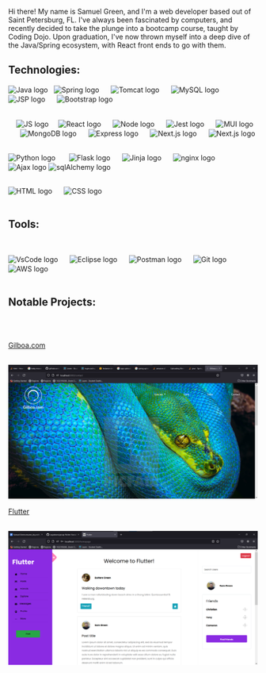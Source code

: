 Hi there! My name is Samuel Green, and I'm a web developer based out of Saint Petersburg, FL.
I've always been fascinated by computers, and recently decided to take the plunge into a bootcamp course, taught by Coding Dojo.
Upon graduation, I've now thrown myself into a deep dive of the Java/Spring ecosystem, with React front ends to go with them.


## **Technologies:**

<img src="https://cdn.jsdelivr.net/gh/devicons/devicon/icons/java/java-original-wordmark.svg" align="center"
     alt="Java logo" width="100" height="100">&nbsp;&nbsp;
     <img src="https://cdn.jsdelivr.net/gh/devicons/devicon/icons/spring/spring-original-wordmark.svg" align="center"
     alt="Spring logo" width="50" height="50">&nbsp;&nbsp;&nbsp;&nbsp;&nbsp;
      <img src="https://cdn.jsdelivr.net/gh/devicons/devicon/icons/tomcat/tomcat-original-wordmark.svg" margin="10px" align="center"
     alt="Tomcat logo" width="50" height="50">&nbsp;&nbsp;&nbsp;&nbsp;&nbsp;
      <img src="https://cdn.jsdelivr.net/gh/devicons/devicon/icons/mysql/mysql-original-wordmark.svg" align="center"
     alt="MySQL logo" width="50" height="50">&nbsp;&nbsp;&nbsp;&nbsp;&nbsp;
      <img src="https://www.seekpng.com/png/detail/264-2646641_jsp-open-file-format-with-java-logo-comments.png" align="center"
     alt="JSP logo" width="50" height="50">&nbsp;&nbsp;&nbsp;&nbsp;&nbsp;
    <img src="https://cdn.jsdelivr.net/gh/devicons/devicon/icons/bootstrap/bootstrap-original-wordmark.svg" align="center"
     alt="Bootstrap logo" width="50" height="50">
     <br>
 <br>
  
  &nbsp;&nbsp;&nbsp;&nbsp;<img src="https://cdn.jsdelivr.net/gh/devicons/devicon/icons/javascript/javascript-original.svg" align="center"
     alt="JS logo" width="80" height="80">&nbsp;&nbsp;&nbsp;&nbsp;
  <img src="https://cdn.jsdelivr.net/gh/devicons/devicon/icons/react/react-original-wordmark.svg" align="center"
     alt="React logo" width="50" height="50">&nbsp;&nbsp;&nbsp;&nbsp;&nbsp;
  <img src="https://cdn.jsdelivr.net/gh/devicons/devicon/icons/nodejs/nodejs-original-wordmark.svg" align="center"
     alt="Node logo" width="50" height="50">&nbsp;&nbsp;&nbsp;&nbsp;&nbsp;
  <img src="https://cdn.jsdelivr.net/gh/devicons/devicon/icons/jest/jest-plain.svg" align="center"
     alt="Jest logo" width="50" height="50">&nbsp;&nbsp;&nbsp;&nbsp;&nbsp;
  <img src="https://cdn.jsdelivr.net/gh/devicons/devicon/icons/materialui/materialui-original.svg" align="center"
     alt="MUI logo" width="50" height="50">&nbsp;&nbsp;&nbsp;&nbsp;&nbsp;
  <img src="https://cdn.jsdelivr.net/gh/devicons/devicon/icons/mongodb/mongodb-original-wordmark.svg" align="center"
     alt="MongoDB logo" width="50" height="50">&nbsp;&nbsp;&nbsp;&nbsp;&nbsp;
  <img src="https://ih1.redbubble.net/image.438908244.6144/st,small,507x507-pad,600x600,f8f8f8.u2.jpg" align="center"
     alt="Express logo" width="50" height="50">&nbsp;&nbsp;&nbsp;&nbsp;&nbsp;
  <img src="https://www.rlogical.com/wp-content/uploads/2021/08/Rlogical-Blog-Images-thumbnail.png" align="center"
     alt="Next.js logo" width="50" height="50">&nbsp;&nbsp;&nbsp;&nbsp;&nbsp;
     <img src="https://cdn.jsdelivr.net/gh/devicons/devicon/icons/npm/npm-original-wordmark.svg" align="center"
     alt="Next.js logo" width="50" height="50"><br>
 <br>
     
  
     
   <img src="https://cdn.jsdelivr.net/gh/devicons/devicon/icons/python/python-original-wordmark.svg" align="center"
     alt="Python logo" width="100" height="100">&nbsp;&nbsp;&nbsp;&nbsp;&nbsp;&nbsp;
     <img src="https://www.vectorlogo.zone/logos/pocoo_flask/pocoo_flask-ar21.png" align="center"
     alt="Flask logo"  height="50">&nbsp;&nbsp;&nbsp;&nbsp;&nbsp;
     <img src="https://quintagroup.com/cms/python/images/jinja2.png/@@images/919c2c3d-5b4e-4650-943a-b0df263f851b.png" align="center"
     alt="Jinja logo" width="50" height="50">&nbsp;&nbsp;&nbsp;&nbsp;&nbsp;
     <img src="https://cdn.jsdelivr.net/gh/devicons/devicon/icons/nginx/nginx-original.svg" align="center"
     alt="nginx logo"  height="50">&nbsp;&nbsp;&nbsp;&nbsp;&nbsp;
     <img src="https://upload.wikimedia.org/wikipedia/commons/thumb/a/a1/AJAX_logo_by_gengns.svg/1280px-AJAX_logo_by_gengns.svg.png" align="center"
     alt="Ajax logo"  height="50">
     <img src="https://cdn.jsdelivr.net/gh/devicons/devicon/icons/sqlalchemy/sqlalchemy-original.svg" align="center"
     alt="sqlAlchemy logo" width="100" height="50"><br>
 <br>
     
   <img src="https://cdn.jsdelivr.net/gh/devicons/devicon/icons/html5/html5-plain-wordmark.svg" align=""
     alt="HTML logo" width="80" height="80">&nbsp;&nbsp;&nbsp;&nbsp;&nbsp;
        <img src="https://cdn.jsdelivr.net/gh/devicons/devicon/icons/css3/css3-plain-wordmark.svg" align=""
     alt="CSS logo" width="80" height="80"><br>
 <br>
        
  
 ## **Tools:**<br>
 <br>
 
 <img src="https://cdn.jsdelivr.net/gh/devicons/devicon/icons/vscode/vscode-original.svg" align="center"
     alt="VsCode logo" width="50" height="50">&nbsp;&nbsp;&nbsp;&nbsp;&nbsp;
        <img src="https://spring.io/images/logo-eclipse-02147c535e095dcbf9798552c191e58a.svg" align="center"
     alt="Eclipse logo" width="50" height="50">&nbsp;&nbsp;&nbsp;&nbsp;&nbsp;
     <img src="https://www.vectorlogo.zone/logos/getpostman/getpostman-ar21.png" align="center"
     alt="Postman logo"  height="50">&nbsp;&nbsp;&nbsp;&nbsp;&nbsp;
     <img src="https://cdn.jsdelivr.net/gh/devicons/devicon/icons/git/git-plain.svg" align="center"
     alt="Git logo" width="50" height="50">&nbsp;&nbsp;&nbsp;&nbsp;&nbsp;
 <img src="https://cdn.jsdelivr.net/gh/devicons/devicon/icons/amazonwebservices/amazonwebservices-original-wordmark.svg" align="center" 
     alt="AWS logo" width="100" height="100"><br> 
     <br>
 
     
     
     
  ## **Notable Projects:**
  <br>
 <br>
 
  [Gilboa.com](https://github.com/SamuelGreen800/snakes)
  <br>
 <br>
 <p align="center">
<img src="https://raw.githubusercontent.com/SamuelGreen800/snakes/master/screenshots/screenContact.png"
  alt="Gilboa.com"
  width="700">
</p>
 
 [Flutter](https://github.com/cxgraham/group-flutter)
 <br>
 <br>
 <p align="center">
<img src="https://raw.githubusercontent.com/cxgraham/group-flutter/main/screen_home.png"
  alt="Flutter screenshot"
  width="700">
</p>
 
 
 
